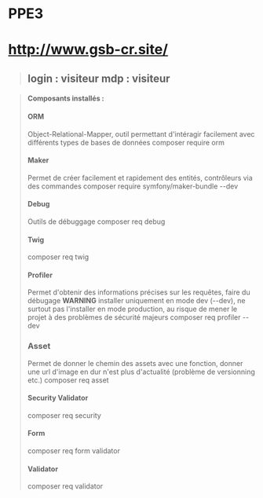 # PPE3


# http://www.gsb-cr.site/

> ## login : visiteur mdp : visiteur 


> #### Composants installés : 
>
>  #### **ORM** 
> Object-Relational-Mapper, outil permettant d'intéragir facilement avec différents types de bases de données
> composer require orm 
> 
>
>  #### **Maker** 
> Permet de créer facilement et rapidement des entités, contrôleurs via des commandes
> composer require symfony/maker-bundle --dev
> 
>
> #### **Debug**
> Outils de débuggage
> composer req debug
> 
>
> #### **Twig**
> composer req twig
> 
>
> #### **Profiler**
> Permet d'obtenir des informations précises sur les requêtes, faire du débugage
> **WARNING** installer uniquement en mode dev (--dev), ne surtout pas l'installer en mode production, au risque de mener le projet à des problèmes de sécurité majeurs
> composer req profiler --dev 
> 
>
> ### **Asset** 
> Permet de donner le chemin des assets avec une fonction, donner une url d'image en dur n'est plus d'actualité (problème de versionning etc.)
> composer req asset
>
>
> #### **Security** **Validator**
> composer req security 
> 
>
> #### **Form** 
> composer req form validator
> 
>
> #### **Validator** 
> composer req validator
> 
